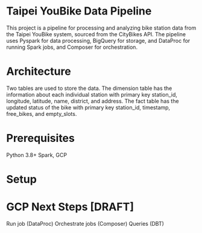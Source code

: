# Taipei YouBike Data Pipeline

This project is a pipeline for processing and analyzing bike station data from the Taipei YouBike system, sourced from the CityBikes API.
The pipeline uses Pyspark for data processing, BigQuery for storage, and DataProc for running Spark jobs, and Composer for orchestration.

# Architecture
Two tables are used to store the data.
The dimension table has the information about each individual station with primary key station_id, longitude, latitude, name, district, and address.
The fact table has the updated status of the bike with primary key station_id, timestamp, free_bikes, and empty_slots.

# Prerequisites

Python 3.8+
Spark, GCP

# Setup


# GCP Next Steps [DRAFT]
Run job (DataProc)
Orchestrate jobs (Composer)
Queries (DBT)
